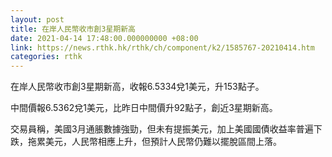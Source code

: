 ```yaml
---
layout: post
title: 在岸人民幣收市創3星期新高
date: 2021-04-14 17:48:00.000000000 +08:00
link: https://news.rthk.hk/rthk/ch/component/k2/1585767-20210414.htm
categories: rthk
---
```


在岸人民幣收市創3星期新高，收報6.5334兌1美元，升153點子。

中間價報6.5362兌1美元，比昨日中間價升92點子，創近3星期新高。

交易員稱，美國3月通脹數據強勁，但未有提振美元，加上美國國債收益率普遍下跌，拖累美元，人民幣相應上升，但預計人民幣仍難以擺脫區間上落。
